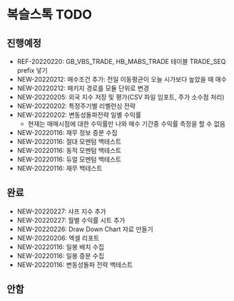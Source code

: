 
# 복슬스톡 TODO

## 진행예정
- REF-20220220: GB_VBS_TRADE, HB_MABS_TRADE 테이블 TRADE_SEQ prefix 넣기  
- NEW-20220212: 매수조건 추가: 전일 이동평균이 오늘 시가보다 높았을 때 매수  
- NEW-20220212: 패키지 경로를 모듈 단위로 변경 
- NEW-20220205: 외국 지수 저장 및 평가(CSV 파일 임포트, 주가 소수점 처리) 
- NEW-20220202: 특정주기별 리벨런싱 전략 
- NEW-20220202: 변동성돌파전략 일별 수익률 
  - 현재는 매매시점에 대한 수익률만 나와 매수 기간중 수익률 측정을 할 수 없음
- NEW-20220116: 재무 정보 증분 수집
- NEW-20220116: 절대 모멘텀 백테스트
- NEW-20220116: 동적 모멘텀 백테스트
- NEW-20220116: 듀얼 모멘텀 백테스트
- NEW-20220116: 재무 백테스트

## 완료
- NEW-20220227: 샤프 지수 추가
- NEW-20220227: 월별 수익률 시트 추가
- NEW-20220226: Draw Down Chart 자료 만들기
- NEW-20220206: 엑셀 리포트 
- NEW-20220116: 일봉 배치 수집
- NEW-20220116: 일봉 증분 수집
- NEW-20220116: 변동성돌파 전략 백테스트

## 안함

